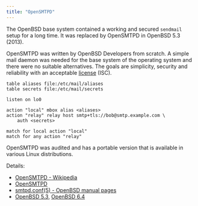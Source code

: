 ```yaml
---
title: "OpenSMTPD"
---
```


The OpenBSD base system contained a working and secured `sendmail` setup for
a long time. It was replaced by OpenSMTPD in OpenBSD 5.3 (2013).

OpenSMTPD was written by OpenBSD Developers from scratch. A simple mail
daemon was needed for the base system of the operating system and there
were no suitable alternatives. The goals are simplicity, security and
reliability with an acceptable [license](/fact/license/) (ISC).

```
table aliases file:/etc/mail/aliases
table secrets file:/etc/mail/secrets

listen on lo0

action "local" mbox alias <aliases>
action "relay" relay host smtp+tls://bob@smtp.example.com \
    auth <secrets>

match for local action "local"
match for any action "relay"
```

OpenSMTPD was audited and has a portable version that is available in various
Linux distributions.

Details:

* [OpenSMTPD - Wikipedia](https://en.wikipedia.org/wiki/OpenSMTPD)
* [OpenSMTPD](https://www.opensmtpd.org/)
* [smtpd.conf(5) - OpenBSD manual pages](https://man.openbsd.org/smtpd.conf.5)
* [OpenBSD 5.3](https://openbsd.org/53.html), [OpenBSD 6.4](https://openbsd.org/64.html)
